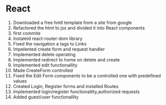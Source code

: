 # React
1. Downloaded a free hmtl template from a  site from google
2. Refactored the html to jsx and divided it into React components
3. first commite
4. Instaleld react-router-dom library
5. Fixed the navigation a tags to Links
6. Impelented create form and request handler
7. Implemented delete operating
8. Implemented redirect to home on delete and create
9. Implemented edit functionallity
10. Made CreateForm controlled
11. Fixed the Edit Form components to be a controlled one with predefined values
12. Created Login, Register forms and installed Routes
13. Implemented login/register functionallity,authorized requests
14. Added guest/user functionallity

<!-- TODO:
form validation,
error handling,
profile page,
buy functionallity -->